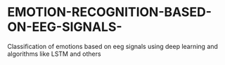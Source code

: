 # EMOTION-RECOGNITION-BASED-ON-EEG-SIGNALS-
Classification of emotions based on eeg signals using deep learning and algorithms like LSTM and others
